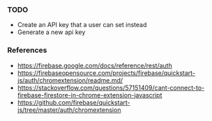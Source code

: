 
### TODO

 - Create an API key that a user can set instead
 - Generate a new api key


### References

 - https://firebase.google.com/docs/reference/rest/auth
 - https://firebaseopensource.com/projects/firebase/quickstart-js/auth/chromextension/readme.md/
 - https://stackoverflow.com/questions/57151409/cant-connect-to-firebase-firestore-in-chrome-extension-javascript
 - https://github.com/firebase/quickstart-js/tree/master/auth/chromextension